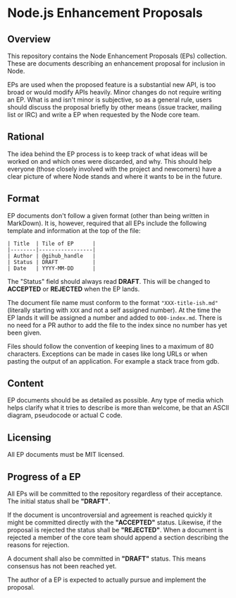 # Node.js Enhancement Proposals

## Overview

This repository contains the Node Enhancement Proposals (EPs) collection. These
are documents describing an enhancement proposal for inclusion in Node.

EPs are used when the proposed feature is a substantial new API, is too broad
or would modify APIs heavily. Minor changes do not require writing an EP.  What
is and isn't minor is subjective, so as a general rule, users should discuss
the proposal briefly by other means (issue tracker, mailing list or IRC) and
write a EP when requested by the Node core team.

## Rational

The idea behind the EP process is to keep track of what ideas will be worked on
and which ones were discarded, and why. This should help everyone (those
closely involved with the project and newcomers) have a clear picture of where
Node stands and where it wants to be in the future.

## Format

EP documents don't follow a given format (other than being written in
MarkDown). It is, however, required that all EPs include the following
template and information at the top of the file:

```
| Title  | Tile of EP      |
|--------|-----------------|
| Author | @gihub_handle   |
| Status | DRAFT           |
| Date   | YYYY-MM-DD      |
```

The "Status" field should always read **DRAFT**. This will be changed to
**ACCEPTED** or **REJECTED** when the EP lands.

The document file name must conform to the format `"XXX-title-ish.md"`
(literally starting with `XXX` and not a self assigned number). At the time the
EP lands it will be assigned a number and added to `000-index.md`. There is no
need for a PR author to add the file to the index since no number has yet been
given.

Files should follow the convention of keeping lines to a maximum of 80
characters. Exceptions can be made in cases like long URLs or when pasting the
output of an application. For example a stack trace from gdb.

## Content

EP documents should be as detailed as possible. Any type of media which helps
clarify what it tries to describe is more than welcome, be that an ASCII
diagram, pseudocode or actual C code.

## Licensing

All EP documents must be MIT licensed.

## Progress of a EP

All EPs will be committed to the repository regardless of their acceptance.
The initial status shall be **"DRAFT"**.

If the document is uncontroversial and agreement is reached quickly it might be
committed directly with the **"ACCEPTED"** status. Likewise, if the proposal is
rejected the status shall be **"REJECTED"**. When a document is rejected a
member of the core team should append a section describing the reasons for
rejection.

A document shall also be committed in **"DRAFT"** status. This means consensus
has not been reached yet.

The author of a EP is expected to actually pursue and implement the proposal.
